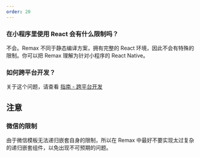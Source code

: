 ```yaml
---
order: 20
---
```


### 在小程序里使用 React 会有什么限制吗？

不会。Remax 不同于静态编译方案，拥有完整的 React 环境，因此不会有特殊的限制。你可以把 Remax 理解为针对小程序的 React Native。

### 如何跨平台开发？

关于这个问题，请查看 [指南 - 跨平台开发](/指南/跨平台开发)

## 注意

### 微信的限制

由于微信模板无法递归嵌套自身的限制，所以在 Remax 中最好不要实现太过复杂的递归嵌套组件，以免出现不可预期的问题。
